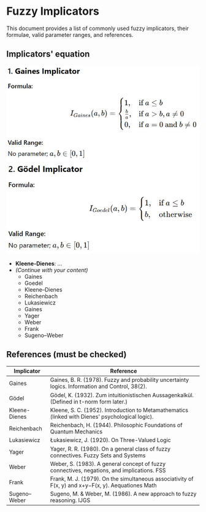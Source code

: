 # Fuzzy Implicators

This document provides a list of commonly used fuzzy implicators, their formulae, valid parameter ranges, and references.

## Implicators' equation

<!--Gaines -->
<img src="images/implicators/eq_imp_gaines.JPG" alt="eq_imp_gaines." width="600"/>

<!--Gödel -->
<img src="images/implicators/eq_imp_goedel.JPG" alt="eq_imp_goedel." width="600"/>

- **Kleene-Dienes**: ...
- *(Continue with your content)*
  - Gaines
  - Goedel
  - Kleene–Dienes
  - Reichenbach
  - Lukasiewicz
  - Gaines
  - Yager
  - Weber
  - Frank
  - Sugeno–Weber

## References (must be checked)

|Implicator	|Reference|
|------|------|
|Gaines|Gaines, B. R. (1978). Fuzzy and probability uncertainty logics. Information and Control, 38(2).|
|Gödel|Gödel, K. (1932). Zum intuitionistischen Aussagenkalkül. (Defined in t-norm form later.)|
|Kleene-Dienes|Kleene, S. C. (1952). Introduction to Metamathematics (linked with Dienes' psychological logic).|
|Reichenbach|Reichenbach, H. (1944). Philosophic Foundations of Quantum Mechanics|
|Lukasiewicz|Łukasiewicz, J. (1920). On Three-Valued Logic|
|Yager|Yager, R. R. (1980). On a general class of fuzzy connectives. Fuzzy Sets and Systems|
|Weber|Weber, S. (1983). A general concept of fuzzy connectives, negations, and implications. FSS|
|Frank|Frank, M. J. (1979). On the simultaneous associativity of F(x, y) and x+y−F(x, y). Aequationes Math|
|Sugeno–Weber|Sugeno, M. & Weber, M. (1986). A new approach to fuzzy reasoning. IJGS|